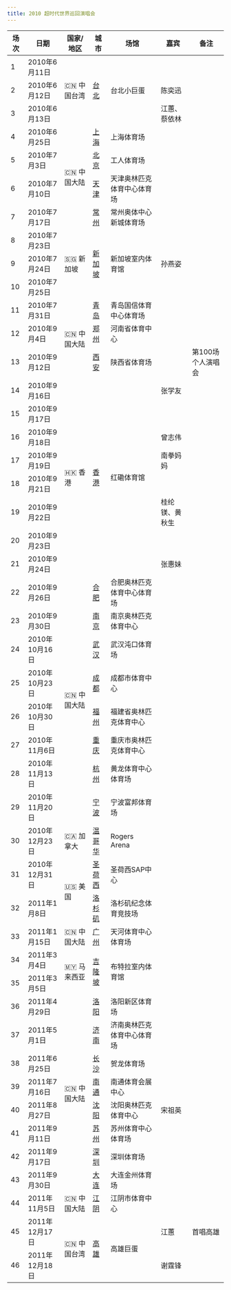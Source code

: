 ```yaml
---
title: 2010 超时代世界巡回演唱会
---
```



<table>
    <thead>
        <tr>
            <th>场次</th>
            <th>日期</th>
            <th>国家/地区</th>
            <th>城市</th>
            <th>场馆</th>
            <th>嘉宾</th>
            <th>备注</th>
        </tr>
    </thead>
    <tbody>
        <tr>
            <td>1</td>
            <td>2010年6月11日</td>
            <td rowspan="3">🇨🇳 中国台湾</td>
            <td  rowspan="3"><a href="/show/Concert/2010TheEra/2010TaiBei.html">台北</a></td>
            <td rowspan="3">台北小巨蛋</td>
            <td></td>
            <td></td>
        </tr>
        <tr>
            <td>2</td>
            <td>2010年6月12日</td>
            <td>陈奕迅</td>
            <td></td>
        </tr>
        <tr>
            <td>3</td>
            <td>2010年6月13日</td>
            <td>江蕙、蔡依林</td>
            <td></td>
        </tr>
        <tr>
            <td>4</td>
            <td>2010年6月25日</td>
            <td rowspan="4">🇨🇳 中国大陆</td>
            <td><a href="/show/Concert/2010TheEra/2010ShangHai.html">上海</a></td>
            <td>上海体育场</td>
            <td></td>
            <td></td>
        </tr>
        <tr>
            <td>5</td>
            <td>2010年7月3日</td>
            <td><a href="/show/Concert/2010TheEra/2010BeiJing.html">北京</a></td>
            <td>工人体育场</td>
            <td></td>
            <td></td>
        </tr>
        <tr>
            <td>6</td>
            <td>2010年7月10日</td>
            <td><a href="/show/Concert/2010TheEra/2010TianJin.html">天津</a></td>
            <td>天津奥林匹克体育中心体育场</td>
            <td></td>
            <td></td>
        </tr>
        <tr>
            <td>7</td>
            <td>2010年7月17日</td>
            <td><a href="/show/Concert/2010TheEra/2010ChangZhou.html">常州</a></td>
            <td>常州奥体中心新城体育场</td>
            <td></td>
            <td></td>
        </tr>
        <tr>
            <td>8</td>
            <td>2010年7月23日</td>
            <td rowspan="3">🇸🇬 新加坡</td>
            <td rowspan="3"><a href="/show/Concert/2010TheEra/2010Singapore.html">新加坡</a></td>
            <td rowspan="3">新加坡室内体育馆</td>
            <td></td>
            <td></td>
        </tr>
        <tr>
            <td>9</td>
            <td>2010年7月24日</td>
            <td>孙燕姿</td>
            <td></td>
        </tr>
        <tr>
            <td>10</td>
            <td>2010年7月25日</td>
            <td></td>
            <td></td>
        </tr>
        <tr>
            <td>11</td>
            <td>2010年7月31日</td>
            <td rowspan="3">🇨🇳 中国大陆</td>
            <td><a href="/show/Concert/2010TheEra/2010QingDao.html">青岛</a></td>
            <td>青岛国信体育中心体育场</td>
            <td></td>
            <td></td>
        </tr>
        <tr>
            <td>12</td>
            <td>2010年9月4日</td>
            <td><a href="/show/Concert/2010TheEra/2010ZhengZhou.html">郑州</a></td>
            <td>河南省体育中心</td>
            <td></td>
            <td></td>
        </tr>
        <tr>
            <td>13</td>
            <td>2010年9月12日</td>
            <td><a href="/show/Concert/2010TheEra/2010XiAn.html">西安</a></td>
            <td>陕西省体育场</td>
            <td></td>
            <td>第100场个人演唱会</td>
        </tr>
        <tr>
            <td>14</td>
            <td>2010年9月16日</td>
            <td rowspan="8">🇭🇰 香港</td>
            <td rowspan="8"><a href="/show/Concert/2010TheEra/2010HongKong.html">香港</a></td>
            <td rowspan="8">红磡体育馆</td>
            <td>张学友</td>
            <td></td>
        </tr>
        <tr>
            <td>15</td>
            <td>2010年9月17日</td>
            <td></td>
            <td></td>
        </tr>
        <tr>
            <td>16</td>
            <td>2010年9月18日</td>
            <td>曾志伟</td>
            <td></td>
        </tr>
        <tr>
            <td>17</td>
            <td>2010年9月19日</td>
            <td>南拳妈妈</td>
            <td></td>
        </tr>
        <tr>
            <td>18</td>
            <td>2010年9月21日</td>
            <td></td>
            <td></td>
        </tr>
        <tr>
            <td>19</td>
            <td>2010年9月22日</td>
            <td>桂纶镁、黄秋生</td>
            <td></td>
        </tr>
        <tr>
            <td>20</td>
            <td>2010年9月23日</td>
            <td></td>
            <td></td>
        </tr>
        <tr>
            <td>21</td>
            <td>2010年9月24日</td>
            <td>张惠妹</td>
            <td></td>
        </tr>
        <tr>
            <td>22</td>
            <td>2010年9月26日</td>
            <td rowspan="8">🇨🇳 中国大陆</td>
            <td><a href="/show/Concert/2010TheEra/2010HeFei.html">合肥</a></td>
            <td>合肥奥林匹克体育中心体育场</td>
            <td></td>
            <td></td>
        </tr>
        <tr>
            <td>23</td>
            <td>2010年9月30日</td>
            <td><a href="/show/Concert/2010TheEra/2010NanJing.html">南京</a></td>
            <td>南京奥林匹克体育中心</td>
            <td></td>
            <td></td>
        </tr>
        <tr>
            <td>24</td>
            <td>2010年10月16日</td>
            <td><a href="/show/Concert/2010TheEra/2010WuHan.html">武汉</a></td>
            <td>武汉沌口体育场</td>
            <td></td>
            <td></td>
        </tr>
        <tr>
            <td>25</td>
            <td>2010年10月23日</td>
            <td><a href="/show/Concert/2010TheEra/2010ChengDu.html">成都</a></td>
            <td>成都市体育中心</td>
            <td></td>
            <td></td>
        </tr>
        <tr>
            <td>26</td>
            <td>2010年10月30日</td>
            <td><a href="/show/Concert/2010TheEra/2010FuZhou.html">福州</a></td>
            <td>福建省奥林匹克体育中心</td>
            <td></td>
            <td></td>
        </tr>
        <tr>
            <td>27</td>
            <td>2010年11月6日</td>
            <td><a href="/show/Concert/2010TheEra/2010ChongQing.html">重庆</a></td>
            <td>重庆市奥林匹克体育中心</td>
            <td></td>
            <td></td>
        </tr>
        <tr>
            <td>28</td>
            <td>2010年11月13日</td>
            <td><a href="/show/Concert/2010TheEra/2010HangZhou.html">杭州</a></td>
            <td>黄龙体育中心体育场</td>
            <td></td>
            <td></td>
        </tr>
        <tr>
            <td>29</td>
            <td>2010年11月20日</td>
            <td><a href="/show/Concert/2010TheEra/2010NingBo.html">宁波</a></td>
            <td>宁波富邦体育场</td>
            <td></td>
            <td></td>
        </tr>
        <tr>
            <td>30</td>
            <td>2010年12月23日</td>
            <td>🇨🇦 加拿大</td>
            <td><a href="/show/Concert/2010TheEra/2010Vancouver.html">温哥华</a></td>
            <td>Rogers Arena</td>
            <td></td>
            <td></td>
        </tr>
        <tr>
            <td>31</td>
            <td>2010年12月31日</td>
            <td rowspan="2">🇺🇸 美国</td>
            <td><a href="/show/Concert/2010TheEra/2010SanJose.html">圣荷西</a></td>
            <td>圣荷西SAP中心</td>
            <td></td>
            <td></td>
        </tr>
        <tr>
            <td>32</td>
            <td>2011年1月8日</td>
            <td><a href="/show/Concert/2010TheEra/2011LosAngeles.html">洛杉矶</a></td>
            <td>洛杉矶纪念体育竞技场</td>
            <td></td>
            <td></td>
        </tr>
        <tr>
            <td>33</td>
            <td>2011年1月15日</td>
            <td>🇨🇳 中国大陆</td>
            <td><a href="/show/Concert/2010TheEra/2011GuangZhou.html">广州</a></td>
            <td>天河体育中心体育场</td>
            <td></td>
            <td></td>
        </tr>
        <tr>
            <td>34</td>
            <td>2011年3月4日</td>
            <td rowspan="2">🇲🇾 马来西亚</td>
            <td rowspan="2"><a href="/show/Concert/2010TheEra/2011KualaLumpur.html">吉隆坡</a></td>
            <td rowspan="2">布特拉室内体育馆</td>
            <td></td>
            <td></td>
        </tr>
        <tr>
            <td>35</td>
            <td>2011年3月5日</td>
            <td></td>
            <td></td>
        </tr>
        <tr>
            <td>36</td>
            <td>2011年4月29日</td>
            <td rowspan="8">🇨🇳 中国大陆</td>
            <td><a href="/show/Concert/2010TheEra/2011LuoYang.html">洛阳</a></td>
            <td>洛阳新区体育场</td>
            <td></td>
            <td></td>
        </tr>
        <tr>
            <td>37</td>
            <td>2011年5月1日</td>
            <td><a href="/show/Concert/2010TheEra/2011JiNan.html">济南</a></td>
            <td>济南奥林匹克体育中心体育场</td>
            <td></td>
            <td></td>
        </tr>
        <tr>
            <td>38</td>
            <td>2011年6月25日</td>
            <td><a href="/show/Concert/2010TheEra/2011ChangSha.html">长沙</a></td>
            <td>贺龙体育场</td>
            <td></td>
            <td></td>
        </tr>
        <tr>
            <td>39</td>
            <td>2011年7月16日</td>
            <td><a href="/show/Concert/2010TheEra/2011NanTong.html">南通</a></td>
            <td>南通体育会展中心</td>
            <td></td>
            <td></td>
        </tr>
        <tr>
            <td>40</td>
            <td>2011年8月27日</td>
            <td><a href="/show/Concert/2010TheEra/2011ShenYang.html">沈阳</a></td>
            <td>沈阳奥林匹克体育中心</td>
            <td>宋祖英</td>
            <td></td>
        </tr>
        <tr>
            <td>41</td>
            <td>2011年9月11日</td>
            <td><a href="/show/Concert/2010TheEra/2011SuZhou.html">苏州</a></td>
            <td>苏州体育中心体育场</td>
            <td></td>
            <td></td>
        </tr>
        <tr>
            <td>42</td>
            <td>2011年9月17日</td>
            <td><a href="/show/Concert/2010TheEra/2011ShenZhen.html">深圳</a></td>
            <td>深圳体育场</td>
            <td></td>
            <td></td>
        </tr>
        <tr>
            <td>43</td>
            <td>2011年9月30日</td>
            <td><a href="/show/Concert/2010TheEra/2011DaLian.html">大连</a></td>
            <td>大连金州体育场</td>
            <td></td>
            <td></td>
        </tr>
        <tr>
            <td>44</td>
            <td>2011年11月5日</td>
            <td>🇨🇳 中国大陆</td>
            <td><a href="/show/Concert/2010TheEra/2011JiangYin.html">江阴</a></td>
            <td>江阴市体育中心</td>
            <td></td>
            <td></td>
        </tr>
        <tr>
            <td>45</td>
            <td>2011年12月17日</td>
            <td rowspan="2">🇨🇳 中国台湾</td>
            <td rowspan="2"><a href="/show/Concert/2010TheEra/2011KaoHsiung.html">高雄</a></td>
            <td rowspan="2">高雄巨蛋</td>
            <td>江蕙</td>
            <td>首唱高雄</td>
        </tr>
        <tr>
            <td>46</td>
            <td>2011年12月18日</td>
            <td>谢霆锋</td>
            <td></td>
        </tr>
    </tbody>
</table>